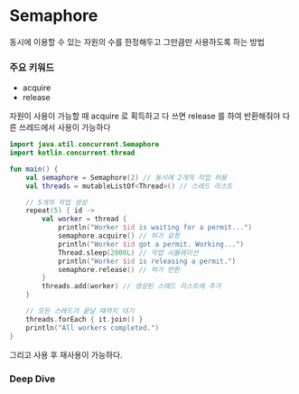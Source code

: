 # Semaphore

동시에 이용할 수 있는 자원의 수를 한정해두고 그만큼만 사용하도록 하는 방법

### 주요 키워드
- acquire
- release

자원이 사용이 가능할 때 acquire 로 획득하고 다 쓰면 release 를 하여 반환해줘야 다른 쓰레드에서 사용이 가능하다

```kotlin
import java.util.concurrent.Semaphore
import kotlin.concurrent.thread

fun main() {
    val semaphore = Semaphore(2) // 동시에 2개의 작업 허용
    val threads = mutableListOf<Thread>() // 스레드 리스트

    // 5개의 작업 생성
    repeat(5) { id ->
        val worker = thread {
            println("Worker $id is waiting for a permit...")
            semaphore.acquire() // 허가 요청
            println("Worker $id got a permit. Working...")
            Thread.sleep(2000L) // 작업 시뮬레이션
            println("Worker $id is releasing a permit.")
            semaphore.release() // 허가 반환
        }
        threads.add(worker) // 생성된 스레드 리스트에 추가
    }

    // 모든 스레드가 끝날 때까지 대기
    threads.forEach { it.join() }
    println("All workers completed.")
}

```
그리고 사용 후 재사용이 가능하다.

### Deep Dive
